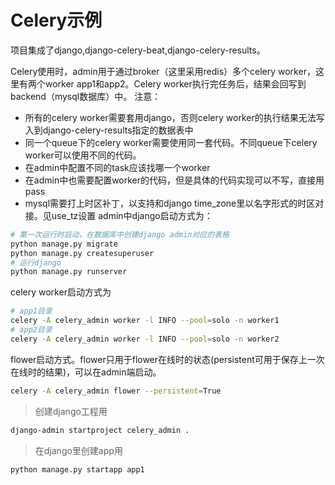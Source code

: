 # Celery示例
项目集成了django,django-celery-beat,django-celery-results。

Celery使用时，admin用于通过broker（这里采用redis）多个celery worker，这里有两个worker app1和app2。Celery worker执行完任务后，结果会回写到backend（mysql数据库）中。
注意：

- 所有的celery worker需要套用django，否则celery worker的执行结果无法写入到django-celery-results指定的数据表中
- 同一个queue下的celery worker需要使用同一套代码。不同queue下celery worker可以使用不同的代码。
- 在admin中配置不同的task应该找哪一个worker
- 在admin中也需要配置worker的代码，但是具体的代码实现可以不写，直接用pass
- mysql需要打上时区补丁，以支持和django time_zone里以名字形式的时区对接。见use_tz设置
admin中django启动方式为：
```bash
# 第一次运行时启动，在数据库中创建django admin对应的表格
python manage.py migrate
python manage.py createsuperuser
# 运行django
python manage.py runserver
```
celery worker启动方式为
```bash
# app1目录
celery -A celery_admin worker -l INFO --pool=solo -n worker1
# app2目录
celery -A celery_admin worker -l INFO --pool=solo -n worker2
```
flower启动方式。flower只用于flower在线时的状态(persistent可用于保存上一次在线时的结果)，可以在admin端启动。
```bash
celery -A celery_admin flower --persistent=True 
```

> 创建django工程用

```bash
django-admin startproject celery_admin .
```

> 在django里创建app用

```bash
python manage.py startapp app1
```

